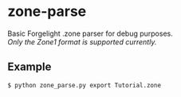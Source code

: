 # zone-parse
Basic Forgelight .zone parser for debug purposes.<br>
*Only the Zone1 format is supported currently.*

## Example
`$ python zone_parse.py export Tutorial.zone`
